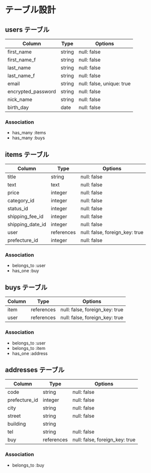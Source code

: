 # テーブル設計

## users テーブル

| Column             | Type   | Options                   |
| --------           | ------ | -----------               |
| first_name         | string | null: false               |
| first_name_f       | string | null: false               |
| last_name          | string | null: false               |
| last_name_f        | string | null: false               |
| email              | string | null: false, unique: true |
| encrypted_password | string | null: false               |
| nick_name          | string | null: false               |
| birth_day          | date   | null: false               |

### Association

- has_many :items
- has_many :buys

## items テーブル

| Column           | Type       | Options     |
| ------           | ------     | ----------- |
| title            | string     | null: false |
| text             | text       | null: false |
| price            | integer    | null: false |
| category_id      | integer    | null: false |
| status_id        | integer    | null: false |
| shipping_fee_id  | integer    | null: false |
| shipping_date_id | integer    | null: false |
| user             | references | null: false, foreign_key: true |
| prefecture_id    | integer    | null: false |

### Association

- belongs_to :user
- has_one :buy


## buys テーブル

| Column  | Type       | Options                        |
| ------- | ---------- | ------------------------------ |
| item    | references | null: false, foreign_key: true |
| user    | references | null: false, foreign_key: true |


### Association
- belongs_to :user
- belongs_to :item
- has_one :address


## addresses テーブル

| Column            | Type       | Options                        |
| -------           | ---------- | ---------------------          |
| code              | string     | null: false                    |
| prefecture_id     | integer    | null: false                    |
| city              | string     | null: false                    |
| street            | string     | null: false                    |
| building          | string     |                                |
| tel               | string     | null: false                    |
| buy               | references | null: false, foreign_key: true |

### Association
- belongs_to :buy
